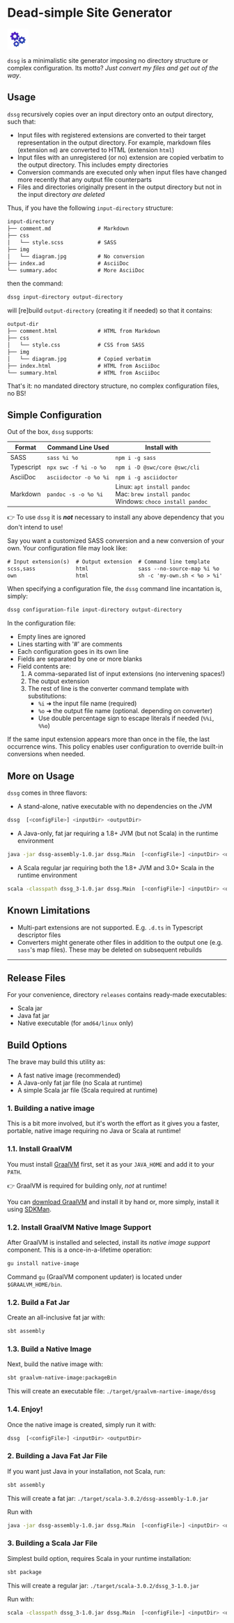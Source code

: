 # Dead-simple Site Generator

![dssg](src/test/resources/logo.png)

`dssg` is a minimalistic site generator imposing no directory structure or complex configuration. 
Its motto? _Just convert my files and get out of the way_.

## Usage

`dssg` recursively copies over an input directory onto an output directory, such that:

- Input files with registered extensions are converted to their target representation in the output directory. For 
  example, markdown files  (extension `md`) are converted to HTML (extension `html`)
- Input files with an unregistered (or no) extension are copied verbatim to the output directory. This includes 
  empty directories
- Conversion commands are executed only when input files have changed more recently that any output file counterparts
- Files and directories originally present in the output directory but not in the input directory _are deleted_

Thus, if you have the following `input-directory` structure:

```
input-directory
├── comment.md               # Markdown
├── css
│   └── style.scss           # SASS
├── img
│   └── diagram.jpg          # No conversion
├── index.ad                 # AsciiDoc
└── summary.adoc             # More AsciiDoc
```

then the command:

```bash
dssg input-directory output-directory
```

will [re]build `output-directory` (creating it if needed) so that it contains:

```
output-dir
├── comment.html             # HTML from Markdown
├── css
│   └── style.css            # CSS from SASS
├── img
│   └── diagram.jpg          # Copied verbatim
├── index.html               # HTML from AsciiDoc
└── summary.html             # HTML from AsciiDoc
```

That's it: no mandated directory structure, no complex configuration files, no BS!

## Simple Configuration

Out of the box, `dssg` supports:

| Format | Command Line Used | Install with |
| ------ | ----------------- | ------------ |
| SASS   | `sass %i %o`  | `npm i -g sass` |
| Typescript | `npx swc -f %i -o %o` | `npm i -D @swc/core @swc/cli` |
| AsciiDoc | `asciidoctor -o %o %i` | `npm i -g asciidoctor` |
| Markdown | `pandoc -s -o %o %i` | Linux:&#9;&#9;&#9;`apt install pandoc` <br>Mac:&#9;&#9;&#9;`brew install pandoc` <br>Windows:&#9;`choco install pandoc` |

👉 To use `dssg` it is _**not**_ necessary to install any above dependency that you don't intend to use!

Say you want a customized SASS conversion and a new conversion of your own. Your configuration file may look like:

```
# Input extension(s)  # Output extension  # Command line template
scss,sass             html                sass --no-source-map %i %o
own                   html                sh -c 'my-own.sh < %o > %i'
```

When specifying a configuration file, the `dssg` command line incantation is, simply:

```bash
dssg configuration-file input-directory output-directory
```

In the configuration file:

- Empty lines are ignored
- Lines starting with '#' are comments
- Each configuration goes in its own line
- Fields are separated by one or more blanks
- Field contents are:
  1. A comma-separated list of input extensions (no intervening spaces!)
  2. The output extension
  3. The rest of line is the converter command template with substitutions:
     - `%i` ➜ the input file name (required)
     - `%o` ➜ the output file name (optional. depending on converter)
     - Use double percentage sign to escape literals if needed (`%%i`, `%%o`)

If the same input extension appears more than once in the file, the last occurrence wins. This policy enables user 
configuration to override built-in conversions when needed.

## More on Usage

`dssg` comes in three flavors:

- A stand-alone, native executable with no dependencies on the JVM
```bash
dssg  [<configFile>] <inputDir> <outputDir>
```
- A Java-only, fat jar requiring a 1.8+ JVM  (but not Scala) in the runtime environment
```bash
java -jar dssg-assembly-1.0.jar dssg.Main  [<configFile>] <inputDir> <outputDir>
```
- A Scala regular jar requiring both the 1.8+ JVM and 3.0+ Scala in the runtime environment
```bash
scala -classpath dssg_3-1.0.jar dssg.Main  [<configFile>] <inputDir> <outputDir>
```

## Known Limitations

- Multi-part extensions are not supported. E.g. `.d.ts` in Typescript descriptor files
- Converters might generate other files in addition to the output one (e.g. `sass`'s map files). These may be deleted 
  on subsequent rebuilds

___
## Release Files

For your convenience, directory `releases` contains ready-made executables:

- Scala jar
- Java fat jar
- Native executable (for `amd64/linux` only)

## Build Options

The brave may build this utility as:

- A fast native image (recommended)
- A Java-only fat jar file (no Scala at runtime)
- A simple Scala jar file (Scala required at runtime)

### 1. Building a native image

This is a bit more involved, but it's worth the effort as it gives you a faster, portable, native image requiring no Java or Scala at runtime!

### 1.1. Install GraalVM

You must install [GraalVM](https://www.graalvm.org) first, set it as your `JAVA_HOME` and add it to your `PATH`.

👉 GraalVM is required for building only, _not_ at runtime!

You can [download GraalVM](https://www.graalvm.org/downloads/) and install it by hand or, more simply, install it using
[SDKMan](https://sdkman.io).

### 1.2. Install GraalVM Native Image Support

After GraalVM is installed and selected, install its _native image support_ component. This is a once-in-a-lifetime 
operation:

```bash
gu install native-image
```

Command `gu` (GraalVM component updater) is located under `$GRAALVM_HOME/bin`.

### 1.2. Build a Fat Jar

Create an all-inclusive fat jar with:

```bash
sbt assembly
```

### 1.3. Build a Native Image

Next, build the native image with:

```bash
sbt graalvm-native-image:packageBin
```

This will create an executable file: `./target/graalvm-nartive-image/dssg`

### 1.4. Enjoy!

Once the native image is created, simply run it with:

```bash
dssg  [<configFile>] <inputDir> <outputDir>
```

### 2. Building a Java Fat Jar File

If you want just Java in your installation, not Scala, run:

```bash
sbt assembly
```

This will create a fat jar: `./target/scala-3.0.2/dssg-assembly-1.0.jar`

Run with

```bash
java -jar dssg-assembly-1.0.jar dssg.Main  [<configFile>] <inputDir> <outputDir>
```

### 3. Building a Scala Jar File

Simplest build option, requires Scala in your runtime installation:

```bash
sbt package
```

This will create a regular jar: `./target/scala-3.0.2/dssg_3-1.0.jar`

Run with:

```bash
scala -classpath dssg_3-1.0.jar dssg.Main  [<configFile>] <inputDir> <outputDir>
```
